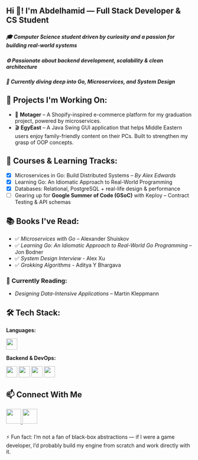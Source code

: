 <h2 align="left">Hi 👋! I'm Abdelhamid — Full Stack Developer & CS Student</h2>

###

<h5 align="left">🎓 Computer Science student driven by curiosity and a passion for building real-world systems</h5>
<h5 align="left">⚙️ Passionate about backend development, scalability & clean architecture</h5>
<h5 align="left">🧠 Currently diving deep into Go, Microservices, and System Design</h5>

###

<h2 align="left">🧪 Projects I'm Working On:</h2>

- 🛒 **Motager** – A Shopify-inspired e-commerce platform for my graduation project, powered by microservices.
- 🎬 **EgyEast** – A Java Swing GUI application that helps Middle Eastern users enjoy family-friendly content on their PCs. Built to strengthen my grasp of OOP concepts.

###

<h2 align="left">📘 Courses & Learning Tracks:</h2>

- [x] Microservices in Go: Build Distributed Systems – _By Alex Edwards_
- [x] Learning Go: An Idiomatic Approach to Real-World Programming
- [x] Databases: Relational, PostgreSQL + real-life design & performance
- [ ] Gearing up for **Google Summer of Code (GSoC)** with Keploy – Contract Testing & API schemas

###

<h2 align="left">📚 Books I've Read:</h2>

- ✅ *Microservices with Go* – Alexander Shuiskov
- ✅ *Learning Go: An Idiomatic Approach to Real-World Go Programming* – Jon Bodner
- ✅ *System Design Interview* - Alex Xu
- ✅ *Grokking Algorithms* - Aditya Y Bhargava

<h3 align="left">📖 Currently Reading:</h3>

- *Designing Data-Intensive Applications* – Martin Kleppmann

###

<h2 align="left">🛠️ Tech Stack:</h2>

**Languages:**

<div align="left">
  <img src="https://skillicons.dev/icons?i=go,java,python,cpp" height="30" />
</div>

**Backend & DevOps:**

<div align="left">
  <img src="https://img.shields.io/badge/Go-00ADD8?logo=go&logoColor=white&style=for-the-badge" height="30" />
  <img src="https://img.shields.io/badge/PostgreSQL-4169E1?logo=postgresql&logoColor=white&style=for-the-badge" height="30" />
  <img src="https://img.shields.io/badge/MongoDB-47A248?logo=mongodb&logoColor=white&style=for-the-badge" height="30" />
  <img src="https://img.shields.io/badge/Docker-2496ED?logo=docker&logoColor=white&style=for-the-badge" height="30" />
</div>

###

<h2 align="left">📫 Connect With Me</h2>

<div align="left">
  <a href="https://discord.com/users/rob3aa" target="_blank">
    <img src="https://img.shields.io/static/v1?message=Discord&logo=discord&label=&color=7289DA&logoColor=white&labelColor=&style=for-the-badge" height="40" />
  </a>
  <a href="https://www.linkedin.com/in/abdelhamid-robaa/" target="_blank">
    <img src="https://img.shields.io/static/v1?message=LinkedIn&logo=linkedin&label=&color=0077B5&logoColor=white&labelColor=&style=for-the-badge" height="40" />
  </a>
</div>

###

<p align="left">⚡ Fun fact: I’m not a fan of black-box abstractions — if I were a game developer, I’d probably build my engine from scratch and work directly with it.</p>

